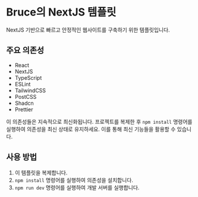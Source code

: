 # Bruce의 NextJS 템플릿

NextJS 기반으로 빠르고 안정적인 웹사이트를 구축하기 위한 템플릿입니다.

## 주요 의존성

- React
- NextJS
- TypeScript
- ESLint
- TailwindCSS
- PostCSS
- Shadcn
- Prettier

이 의존성들은 지속적으로 최신화됩니다. 프로젝트를 복제한 후 `npm install` 명령어를 실행하여 의존성을 최신 상태로 유지하세요. 이를 통해 최신 기능들을 활용할 수 있습니다.

## 사용 방법

1. 이 템플릿을 복제합니다.
2. `npm install` 명령어를 실행하여 의존성을 설치합니다.
3. `npm run dev` 명령어를 실행하여 개발 서버를 실행합니다.